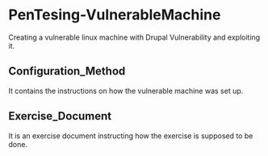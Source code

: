 # PenTesing-VulnerableMachine

Creating a vulnerable linux machine with Drupal Vulnerability and exploiting it.

## Configuration_Method
It contains the instructions on how the vulnerable machine was set up.

## Exercise_Document
It is an exercise document instructing how the exercise is supposed to be done.

